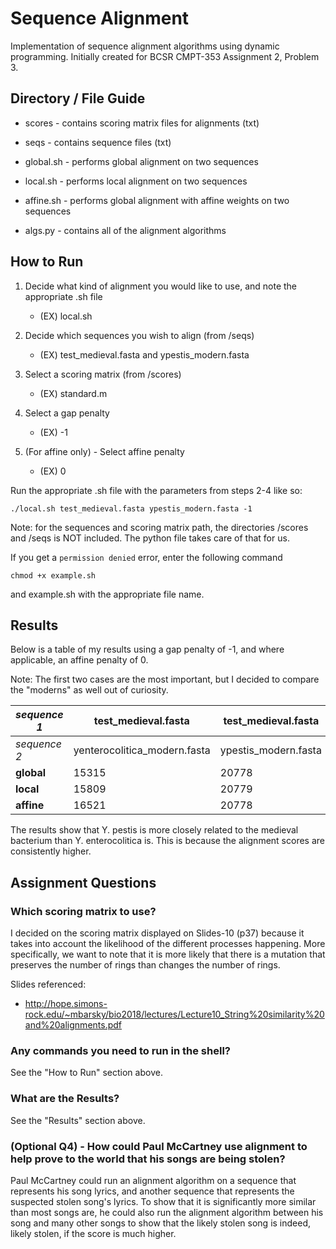 # Sequence Alignment #
Implementation of sequence alignment algorithms using dynamic programming. Initially created for BCSR CMPT-353 Assignment 2, Problem 3.  

## Directory / File Guide ##

* scores - contains scoring matrix files for alignments (txt)
* seqs - contains sequence files (txt)

* global.sh - performs global alignment on two sequences
* local.sh - performs local alignment on two sequences
* affine.sh - performs global alignment with affine weights on two sequences

* algs.py - contains all of the alignment algorithms


## How to Run ##

1. Decide what kind of alignment you would like to use, and note the appropriate .sh file
    * (EX) local.sh

2. Decide which sequences you wish to align (from /seqs)
    * (EX) test_medieval.fasta and ypestis_modern.fasta

3. Select a scoring matrix (from /scores)
    * (EX) standard.m

4. Select a gap penalty
    * (EX) -1

5. (For affine only) - Select affine penalty
    * (EX) 0

Run the appropriate .sh file with the parameters from steps 2-4 like so:

`
./local.sh test_medieval.fasta ypestis_modern.fasta -1
`

Note: for the sequences and scoring matrix path, the directories /scores and /seqs is NOT included. The python file takes care of that for us.

If you get a `permission denied` error, enter the following command

`chmod +x example.sh`

and example.sh with the appropriate file name.


## Results ##

Below is a table of my results using a gap penalty of -1, and where applicable, an affine penalty of 0.

Note: The first two cases are the most important, but I decided to compare the "moderns" as well out of curiosity.

| *sequence 1*   | test_medieval.fasta          | test_medieval.fasta  | ypestis_modern.fasta         |
|----------------|------------------------------|----------------------|------------------------------|
| *sequence 2*   | yenterocolitica_modern.fasta | ypestis_modern.fasta | yenterocolitica_modern.fasta |
| **global**     | 15315                        | 20778                | 15310                        |
| **local**      | 15809                        | 20779                | 15803                        |
| **affine**     | 16521                        | 20778                | 16515                        |                     |

The results show that Y. pestis is more closely related to the medieval bacterium than Y. enterocolitica is. This is because the alignment scores are consistently higher.

## Assignment Questions ##

### Which scoring matrix to use? ###

I decided on the scoring matrix displayed on Slides-10 (p37) because it takes into account the likelihood of the different processes happening. More specifically, we want to note that it is more likely that there is a mutation that preserves the number of rings than changes the number of rings.

Slides referenced:
* http://hope.simons-rock.edu/~mbarsky/bio2018/lectures/Lecture10_String%20similarity%20and%20alignments.pdf

### Any commands you need to run in the shell? ###

See the "How to Run" section above.

### What are the Results? ###

See the "Results" section above.

### (Optional Q4) - How could Paul McCartney use alignment to help prove to the world that his songs are being stolen? ###

Paul McCartney could run an alignment algorithm on a sequence that represents his song lyrics, and another sequence that represents the suspected stolen song's lyrics. To show that it is significantly more similar than most songs are, he could also run the alignment algorithm between his song and many other songs to show that the likely stolen song is indeed, likely stolen, if the score is much higher.
